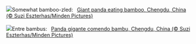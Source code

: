 ![](https://www.bing.com/th?id=OHR.BambooPanda_EN-GB5869925596_UHD.jpg&w=1000)Somewhat bamboo-zled:&nbsp;&ensp;[Giant panda eating bamboo, Chengdu, China (© Suzi Eszterhas/Minden Pictures)](https://www.bing.com/th?id=OHR.BambooPanda_EN-GB5869925596_UHD.jpg)
<br><br/>
![](https://www.bing.com/th?id=OHR.BambooPanda_PT-BR2137672411_UHD.jpg&w=1000)Entre bambus:&nbsp;&ensp;[Panda gigante comendo bambu, Chengdu, China (© Suzi Eszterhas/Minden Pictures)](https://www.bing.com/th?id=OHR.BambooPanda_PT-BR2137672411_UHD.jpg)
<br><br/>
